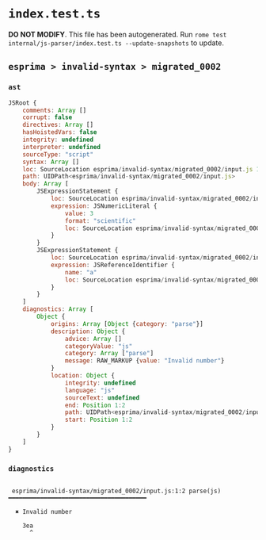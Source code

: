 # `index.test.ts`

**DO NOT MODIFY**. This file has been autogenerated. Run `rome test internal/js-parser/index.test.ts --update-snapshots` to update.

## `esprima > invalid-syntax > migrated_0002`

### `ast`

```javascript
JSRoot {
	comments: Array []
	corrupt: false
	directives: Array []
	hasHoistedVars: false
	integrity: undefined
	interpreter: undefined
	sourceType: "script"
	syntax: Array []
	loc: SourceLocation esprima/invalid-syntax/migrated_0002/input.js 1:0-2:0
	path: UIDPath<esprima/invalid-syntax/migrated_0002/input.js>
	body: Array [
		JSExpressionStatement {
			loc: SourceLocation esprima/invalid-syntax/migrated_0002/input.js 1:0-1:2
			expression: JSNumericLiteral {
				value: 3
				format: "scientific"
				loc: SourceLocation esprima/invalid-syntax/migrated_0002/input.js 1:0-1:2
			}
		}
		JSExpressionStatement {
			loc: SourceLocation esprima/invalid-syntax/migrated_0002/input.js 1:2-1:3
			expression: JSReferenceIdentifier {
				name: "a"
				loc: SourceLocation esprima/invalid-syntax/migrated_0002/input.js 1:2-1:3 (a)
			}
		}
	]
	diagnostics: Array [
		Object {
			origins: Array [Object {category: "parse"}]
			description: Object {
				advice: Array []
				categoryValue: "js"
				category: Array ["parse"]
				message: RAW_MARKUP {value: "Invalid number"}
			}
			location: Object {
				integrity: undefined
				language: "js"
				sourceText: undefined
				end: Position 1:2
				path: UIDPath<esprima/invalid-syntax/migrated_0002/input.js>
				start: Position 1:2
			}
		}
	]
}
```

### `diagnostics`

```

 esprima/invalid-syntax/migrated_0002/input.js:1:2 parse(js) ━━━━━━━━━━━━━━━━━━━━━━━━━━━━━━━━━━━━━━━

  ✖ Invalid number

    3ea
      ^


```
